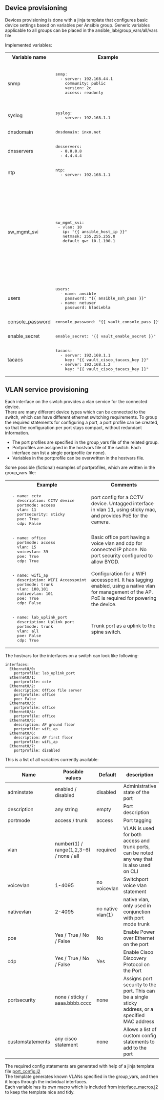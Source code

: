 Device provisioning
-------------------

Devices provisioning is done with a jinja template that configures basic device settings based on variables per Ansible group.
Generic variables applicable to all groups can be placed in the ansible_lab/group_vars/all/vars file. 


Implemented variables:
<table>
<th>Variable name</th><th>Example</th><th>Description</th>
<tr><td>snmp<td><pre>snmp:
  - server: 192.168.44.1
    community: public
    version: 2c
    access: readonly</pre><td>SNMP servers and communities. Access can be readonly/readwrite. When ommited access will be readwrite</tr>
<tr><td>syslog<td><pre>syslog:
  - server: 192.168.1.1</pre><td>Syslog servers</tr>
<tr><td>dnsdomain<td><pre>dnsdomain: inxn.net</pre><td>DNS domain name</tr>
<tr><td>dnsservers<td><pre>dnsservers:
  - 8.8.8.8
  - 4.4.4.4</pre><td>DNS lookup servers</tr>
<tr><td>ntp<td><pre>ntp:
  - server: 192.168.1.1</pre><td>NTP servers</tr>
<tr><td>sw_mgmt_svi<td><pre>sw_mgmt_svi:
 - vlan: 10
   ip: "{{ ansible_host_ip }}"
   netmask: 255.255.255.0
   default_gw: 10.1.100.1</pre><td>SVI for switch management. Generates a vlan interface (SVI) for inband management. It will add a default gateway and set source-interfaces for various protocol. (A bit shaky, since this interface needs to be present any way to access the device in the lab.)</tr>
<tr><td>users<td><pre>users:
  - name: ansible
    password: "{{ ansible_ssh_pass }}"
  - name: netuser
    password: bladiebla</pre><td>Device user authentication</tr>
<tr><td>console_password<td><pre>
console_password: "{{ vault_console_pass }}"</pre><td>Serial console password</tr>
<tr><td>enable_secret<td><pre>enable_secret: "{{ vault_enable_secret }}"</pre><td>Cisco enable secret</tr>
<tr><td>tacacs<td><pre>tacacs:
  - server: 192.168.1.1
    key: "{{ vault_cisco_tacacs_key }}"
  - server: 192.168.1.2
    key: "{{ vault_cisco_tacacs_key }}"</pre><td>Tacacs authentication settings</tr>
</table>

VLAN service provisioning
-------------------------

Each interface on the siwtch provides a vlan service for the connected device.<br>
There are many different device types which can be connected to the switch, which can have different ethernet switching requirements. To group the required statements for configuring a port, a port profile can be created, so that the configuration per port stays compact, without redundant information.

* The port profiles are specified in the group_vars file of the related group.
* Portprofiles are assigned in the hostvars file of the switch. Each interface can list a single portprofile (or none).
* Variables in the portprofile can be overwritten in the hostvars file.

Some possible (fictional) examples of portprofiles, which are written in the group_vars file:
<table>
  <th>Example</th><th>Comments</th>
  <tr><td><pre>
  - name: cctv
    description: CCTV device
    portmode: access
    vlan: 11
    portsecurity: sticky
    poe: True
    cdp: False</pre></td><td> port config for a CCTV device. Untagged interface in vlan 11, using sticky mac, and provides PoE for the camera.
    </td></tr><td><pre>
  - name: office
    portmode: access
    vlan: 15
    voicevlan: 39
    poe: True
    cdp: True</pre></td><td>Basic office port having a voice vlan and cdp for connected IP phone. No port security configured to allow BYOD.
    </td></tr><td><pre>
  - name: wifi_ap
    description: WIFI Accesspoint
    portmode: trunk
    vlan: 100,101
    nativevlan: 101
    poe: True
    cdp: False</pre></td><td>Configuration for a WIFI accesspoint. It has tagging enabled, using a native vlan for management of the AP. PoE is required for powering the device.
    </td></tr><td><pre>
  - name: lab_uplink_port
    description: Uplink port
    portmode: trunk
    vlan: all
    poe: False
    cdp: True</pre></td><td>Trunk port as a uplink to the spine switch.
    </td></tr>
</table>

The hostvars for the interfaces on a switch can look like following:
```
interfaces:
  Ethernet0/0:
    portprofile: lab_uplink_port
  Ethernet0/1:
    portprofile: cctv
  Ethernet0/2:
    description: Office file server
    portprofile: office
    poe: False
  Ethernet0/3:
    portprofile: office
  Ethernet0/4:
    portprofile: office
  Ethernet0/5:
    description: AP ground floor
    portprofile: wifi_ap
  Ethernet0/6:
    description: AP first floor
    portprofile: wifi_ap
  Ethernet0/7:
    portprofile: disabled
```

This is a list of all variables currently available:

|Name | Possible values | Default | description |
| -- | -- | -- | -- |
|adminstate | enabled / disabled | disabled | Administrative state of the port |
|description | any string | empty | Port description |
|portmode | access / trunk | access | Port tagging |
|vlan | number(1) / range(1,2,3-6) / none / all | required | VLAN is used for both access and trunk ports, can be noted any way that is also used on CLI |
|voicevlan | 1-4095 | no voicevlan | Switchport voice vlan statement |
|nativevlan | 2-4095 | no native vlan(1) | native vlan, only used in conjunction with port mode trunk |
|poe | Yes / True / No / False | No | Enable Power over Ethernet on the port |
|cdp | Yes / True / No / False | Yes | Enable Cisco Discovery Protocol on the Port |
|portsecurity | none / sticky / aaaa.bbbb.cccc | none | Assigns port security to the port. This can be a single sticky address, or a specified MAC address |
|customstatements | any cisco statement | none | Allows a list of custom config statements to add to the port |
  
The required config statements are generated with help of a jinja template file [port_config.j2](../../roles/cisco_vlan_service/templates/port_config.j2)<br>
The template generates known VLANs specified in the group_vars, and then it loops through the individual interfaces.<br>
Each variable has its own macro which is included from [interface_macros.j2](../../roles/cisco_vlan_service/templates/interface_macros.j2) to keep the template nice and tidy.
